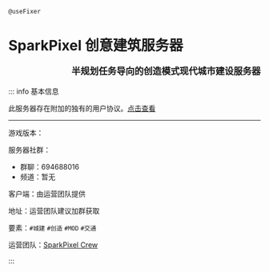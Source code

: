 `@useFixer`

# SparkPixel 创意建筑服务器

<p style="text-align: right; font-size: large; font-weight: bold">半规划任务导向的创造模式现代城市建设服务器</p>

::: info 基本信息

此服务器存在附加的独有的用户协议。[点击查看](./eula)

---

游戏版本：

服务器社群：

-   群聊：694688016
-   频道：暂无

客户端：由运营团队提供

地址：运营团队建议加群获取

要素：`#城建` `#创造` `#MOD` `#交通`&nbsp;

运营团队：[SparkPixel Crew](/zhCN/CMFS/servers/SparkPixel/team)

:::
